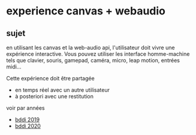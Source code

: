 
# experience canvas + webaudio


## sujet

en utilisant les canvas et la web-audio api, l'utilisateur doit vivre une expérience interactive. Vous pouvez utiliser les interface homme-machine tels que clavier, souris, gamepad, caméra, micro, leap motion, entrées midi...

Cette expérience doit être partagée
- en temps réel avec un autre utilisateur
- à posteriori avec une restitution

voir par années

* [bddi 2019](bddi-2019.md)
* [bddi 2020](bddi-2020.md)
